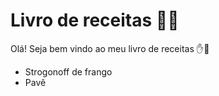 # Livro de receitas :man_cook:

Olá! Seja bem vindo ao meu livro de receitas :hand::book:

- Strogonoff de frango
- Pavê

